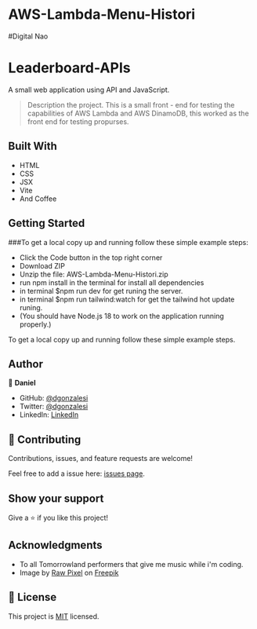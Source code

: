 # AWS-Lambda-Menu-Histori
#Digital Nao

# Leaderboard-APIs
A small web application using API and JavaScript. 

> Description the project.
This is a small front - end for testing the capabilities of AWS Lambda and AWS DinamoDB, this worked as the front end for testing propurses.

## Built With

- HTML
- CSS
- JSX
- Vite
- And Coffee



## Getting Started

###To get a local copy up and running follow these simple example steps:

- Click the Code button in the top right corner
- Download ZIP
- Unzip the file: AWS-Lambda-Menu-Histori.zip
- run npm install in the terminal for install all dependencies
- in terminal $npm run dev for get runing the server.
- in terminal $npm run tailwind:watch for get the tailwind hot update runing.
- (You should have Node.js 18 to work on the application running properly.)

To get a local copy up and running follow these simple example steps.


## Author

👤 **Daniel**

- GitHub: [@dgonzalesi](https://github.com/dgonzalesi/)
- Twitter: [@dgonzalesi](https://twitter.com/dgonzalesi/)
- LinkedIn: [LinkedIn](https://www.linkedin.com/in/daniel-g-sierra-60472719/)

## 🤝 Contributing

Contributions, issues, and feature requests are welcome!

Feel free to add a issue here: [issues page](https://github.com/dgonzalesi/AWS-Lambda-Menu-Histori/issues).

## Show your support

Give a ⭐️ if you like this project!

## Acknowledgments

- To all Tomorrowland performers that give me music while i'm coding.
- Image by [Raw Pixel](http://www.rawpixel.com) on [Freepik](https://www.freepik.com/free-vector/white-gray-geometric-pattern-background-vector_18240979.htm#query=abstract%20background&position=3&from_view=search)

## 📝 License

This project is [MIT](./MIT.md) licensed.
